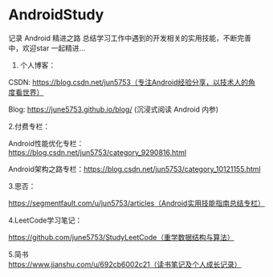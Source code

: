 # AndroidStudy

记录 Android 精进之路 总结学习工作中遇到的开发相关的实用技能，不断完善中，欢迎star 一起精进...

1. 个人博客：

CSDN: https://blog.csdn.net/jun5753（专注Android经验分享，以技术人的角度看世界）

Blog: https://june5753.github.io/blog/ (沉浸式阅读 Android 内参)

2.付费专栏：

Android性能优化专栏：https://blog.csdn.net/jun5753/category_9290816.html

Android架构之路专栏：https://blog.csdn.net/jun5753/category_10121155.html

3.思否：

https://segmentfault.com/u/jun5753/articles（Android实用技能指南总结专栏）

4.LeetCode学习笔记：

https://github.com/june5753/StudyLeetCode（重学数据结构与算法）

5.简书 
https://www.jianshu.com/u/692cb6002c21（读书笔记及个人成长记录）
